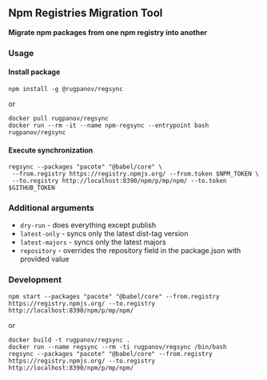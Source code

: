 ## Npm Registries Migration Tool

**Migrate npm packages from one npm registry into another**

### Usage

#### Install package
```shell
npm install -g @rugpanov/regsync
```
or
```shell
docker pull rugpanov/regsync
docker run --rm -it --name npm-regsync --entrypoint bash rugpanov/regsync
```
#### Execute synchronization
```shell
regsync --packages "pacote" "@babel/core" \
 --from.registry https://registry.npmjs.org/ --from.token $NPM_TOKEN \
 --to.registry http://localhost:8390/npm/p/mp/npm/ --to.token $GITHUB_TOKEN
```

### Additional arguments
* `dry-run` - does everything except publish
* `latest-only` - syncs only the latest dist-tag version
* `latest-majors` - syncs only the latest majors
* `repository` - overrides the repository field in the package.json with provided value


### Development
```shell
npm start --packages "pacote" "@babel/core" --from.registry https://registry.npmjs.org/ --to.registry http://localhost:8390/npm/p/mp/npm/
```
or
```shell
docker build -t rugpanov/regsync .
docker run --name regsync --rm -ti rugpanov/regsync /bin/bash
regsync --packages "pacote" "@babel/core" --from.registry https://registry.npmjs.org/ --to.registry http://localhost:8390/npm/p/mp/npm/
```
